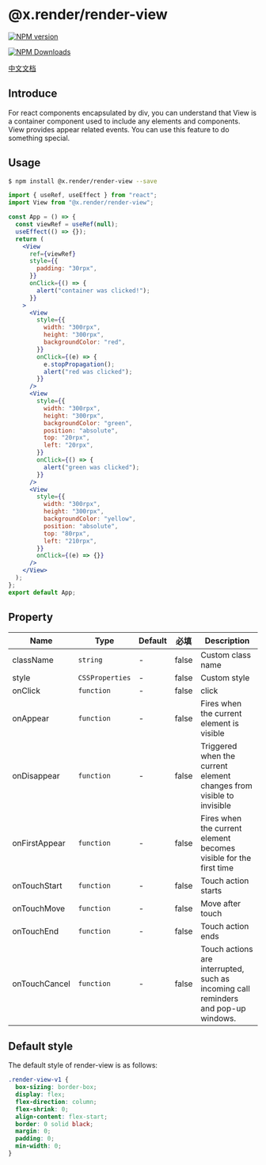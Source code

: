 # @x.render/render-view

<p>
<a href="https://www.npmjs.com/package/@x.render/render-view" target="__blank"><img src="https://img.shields.io/npm/v/@x.render/render-view" alt="NPM version" /></a>

<a href="https://www.npmjs.com/package/@x.render/render-view" target="__blank"><img src="https://img.shields.io/npm/dm/%40x.render%2Frender-view" alt="NPM Downloads" /></a>

</p>

[中文文档](./README.zh.md)

## Introduce

For react components encapsulated by div, you can understand that View is a container component used to include any elements and components. View provides appear related events. You can use this feature to do something special.

## Usage

```bash
$ npm install @x.render/render-view --save
```

```jsx
import { useRef, useEffect } from "react";
import View from "@x.render/render-view";

const App = () => {
  const viewRef = useRef(null);
  useEffect(() => {});
  return (
    <View
      ref={viewRef}
      style={{
        padding: "30rpx",
      }}
      onClick={() => {
        alert("container was clicked!");
      }}
    >
      <View
        style={{
          width: "300rpx",
          height: "300rpx",
          backgroundColor: "red",
        }}
        onClick={(e) => {
          e.stopPropagation();
          alert("red was clicked");
        }}
      />
      <View
        style={{
          width: "300rpx",
          height: "300rpx",
          backgroundColor: "green",
          position: "absolute",
          top: "20rpx",
          left: "20rpx",
        }}
        onClick={() => {
          alert("green was clicked");
        }}
      />
      <View
        style={{
          width: "300rpx",
          height: "300rpx",
          backgroundColor: "yellow",
          position: "absolute",
          top: "80rpx",
          left: "210rpx",
        }}
        onClick={(e) => {}}
      />
    </View>
  );
};
export default App;
```

## Property

| **Name**      | **Type**        | **Default** | **必填** | **Description**                                                                    |
| ------------- | --------------- | ----------- | -------- | ---------------------------------------------------------------------------------- |
| className     | `string`        | -           | false    | Custom class name                                                                  |
| style         | `CSSProperties` | -           | false    | Custom style                                                                       |
| onClick       | `function`      | -           | false    | click                                                                              |
| onAppear      | `function`      | -           | false    | Fires when the current element is visible                                          |
| onDisappear   | `function`      | -           | false    | Triggered when the current element changes from visible to invisible               |
| onFirstAppear | `function`      | -           | false    | Fires when the current element becomes visible for the first time                  |
| onTouchStart  | `function`      | -           | false    | Touch action starts                                                                |
| onTouchMove   | `function`      | -           | false    | Move after touch                                                                   |
| onTouchEnd    | `function`      | -           | false    | Touch action ends                                                                  |
| onTouchCancel | `function`      | -           | false    | Touch actions are interrupted, such as incoming call reminders and pop-up windows. |

## Default style

The default style of render-view is as follows:

```css
.render-view-v1 {
  box-sizing: border-box;
  display: flex;
  flex-direction: column;
  flex-shrink: 0;
  align-content: flex-start;
  border: 0 solid black;
  margin: 0;
  padding: 0;
  min-width: 0;
}
```
